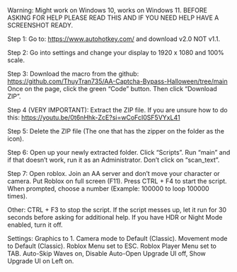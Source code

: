Warning: Might work on Windows 10, works on Windows 11. BEFORE ASKING FOR HELP PLEASE READ THIS AND IF YOU NEED HELP HAVE A SCREENSHOT READY.

Step 1: Go to: https://www.autohotkey.com/ and download v2.0 NOT v1.1. 

Step 2: Go into settings and change your display to 1920 x 1080 and 100% scale. 

Step 3: Download the macro from the github: https://github.com/ThuyTran735/AA-Captcha-Bypass-Halloween/tree/main
Once on the page, click the green “Code” button. Then click “Download ZIP”.

Step 4 (VERY IMPORTANT): Extract the ZIP file. If you are unsure how to do this: https://youtu.be/0t6nHhk-ZcE?si=wCoFcI0SF5VYxL41

Step 5: Delete the ZIP file (The one that has the zipper on the folder as the icon). 

Step 6: Open up your newly extracted folder. Click “Scripts”. Run “main” and if that doesn’t work, run it as an Administrator. Don’t click on “scan_text”.

Step 7: Open roblox. Join an AA server and don’t move your character or camera. Put Roblox on full screen (F11). Press CTRL + F4 to start the script. When prompted, choose a number (Example: 100000 to loop 100000 times).

Other: CTRL + F3 to stop the script. If the script messes up, let it run for 30 seconds before asking for additional help. If you have HDR or Night Mode enabled, turn it off. 

Settings: Graphics to 1. Camera mode to Default (Classic). Movement mode to Default (Classic). Roblox Menu set to ESC. Roblox Player Menu set to TAB. Auto-Skip Waves on, Disable Auto-Open Upgrade UI off, Show Upgrade UI on Left on.
